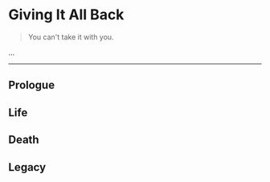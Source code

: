 # Giving It All Back

> You can't take it with you.

...

---

## Prologue

## Life

## Death

## Legacy
